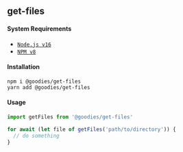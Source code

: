## get-files

#### System Requirements

- [`Node.js v16`](https://github.com/nodejs/node/releases/tag/v16.0.0)
- [`NPM v8`](https://github.com/npm/cli/releases/tag/v8.0.0)

#### Installation

```sh-session
npm i @goodies/get-files
yarn add @goodies/get-files
```

#### Usage

```js
import getFiles from '@goodies/get-files'

for await (let file of getFiles('path/to/directory')) {
  // do something
}
```
